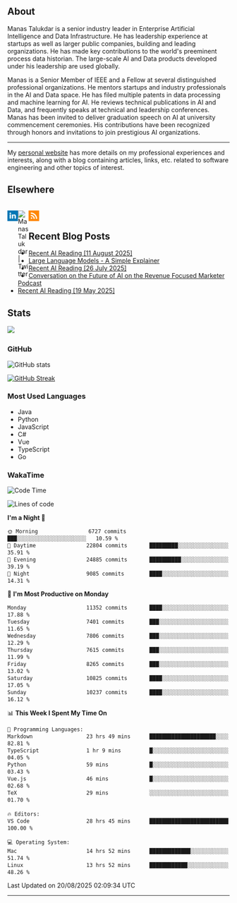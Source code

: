 ## About

Manas Talukdar is a senior industry leader in Enterprise Artificial Intelligence and Data Infrastructure. He has leadership experience at startups as well as larger public companies, building and leading organizations. He has made key contributions to the world's preeminent process data historian. The large-scale AI and Data products developed under his leadership are used globally.

Manas is a Senior Member of IEEE and a Fellow at several distinguished professional organizations. He mentors startups and industry professionals in the AI and Data space. He has filed multiple patents in data processing and machine learning for AI. He reviews technical publications in AI and Data, and frequently speaks at technical and leadership conferences. Manas has been invited to deliver graduation speech on AI at university commencement ceremonies. His contributions have been recognized through honors and invitations to join prestigious AI organizations.

---

My [personal website](https://manastalukdar.github.io/) has more details on my professional experiences and interests, along with a blog containing articles, links, etc. related to software engineering and other topics of interest.

## Elsewhere

</br>

<a href="https://www.linkedin.com/in/manastalukdar" target="_blank">
  <img align="left" alt="Manas Talukdar | Linkedin" width="24px" src="https://raw.githubusercontent.com/edent/SuperTinyIcons/master/images/svg/linkedin.svg" />
</a>
<a href="https://www.twitter.com/manastalukdar" target="_blank">
  <img align="left" alt="Manas Talukdar | Twitter" width="24px" src="https://github.com/TheDudeThatCode/TheDudeThatCode/blob/master/Assets/Twitter.svg" />
</a>
<a href="https://manastalukdar.github.io/" target="_blank">
  <img align="left" alt="Manas Talukdar | Website" width="24px" src="https://github.com/edent/SuperTinyIcons/blob/master/images/svg/rss.svg" />
</a>

</br>

## Recent Blog Posts

<!-- BLOG:START -->
- [Recent AI Reading [11 August 2025]](https://manastalukdar.github.io/blog/2025/08/11/recent-ai-reading-11-august-2025/)
- [Large Language Models - A Simple Explainer](https://manastalukdar.github.io/blog/2025/08/08/large-language-models-simple-explainer/)
- [Recent AI Reading [26 July 2025]](https://manastalukdar.github.io/blog/2025/07/26/recent-ai-reading-26-july-2025/)
- [Conversation on the Future of AI on the Revenue Focused Marketer Podcast](https://manastalukdar.github.io/blog/2025/07/22/conversation-future-of-ai-revenue-focused-marketer-podcast/)
- [Recent AI Reading [19 May 2025]](https://manastalukdar.github.io/blog/2025/05/19/recent-ai-reading-19-may-2025/)
<!-- BLOG:END -->

## Stats

![](https://komarev.com/ghpvc/?username=manastalukdar)

### GitHub

![GitHub stats](https://github-readme-stats.vercel.app/api?username=manastalukdar&show_icons=true&hide_border=true&hide_rank=true&hide_title=true&icon_color=79ff97&text_color=cecac3&bg_color=4d4b4b)

[![GitHub Streak](https://streak-stats.demolab.com?user=manastalukdar&hide_border=true&border_radius=4&date_format=M%20j%5B%2C%20Y%5D&background=4D4B4B)](https://git.io/streak-stats)

### Most Used Languages

- Java
- Python
- JavaScript
- C#
- Vue
- TypeScript
- Go

<!--
![Top Langs](https://github-readme-stats.vercel.app/api/top-langs/?username=manastalukdar&layout=compact&hide_border=true&hide_title=true&icon_color=79ff97&text_color=cecac3&bg_color=4d4b4b)
-->

### WakaTime

<!--START_SECTION:waka-->
![Code Time](http://img.shields.io/badge/Code%20Time-5%2C906%20hrs%2049%20mins-blue)

![Lines of code](https://img.shields.io/badge/From%20Hello%20World%20I%27ve%20Written-24.2%20million%20lines%20of%20code-blue)

**I'm a Night 🦉** 

```text
🌞 Morning                6727 commits        ███░░░░░░░░░░░░░░░░░░░░░░   10.59 % 
🌆 Daytime                22804 commits       █████████░░░░░░░░░░░░░░░░   35.91 % 
🌃 Evening                24885 commits       ██████████░░░░░░░░░░░░░░░   39.19 % 
🌙 Night                  9085 commits        ████░░░░░░░░░░░░░░░░░░░░░   14.31 % 
```
📅 **I'm Most Productive on Monday** 

```text
Monday                   11352 commits       ████░░░░░░░░░░░░░░░░░░░░░   17.88 % 
Tuesday                  7401 commits        ███░░░░░░░░░░░░░░░░░░░░░░   11.65 % 
Wednesday                7806 commits        ███░░░░░░░░░░░░░░░░░░░░░░   12.29 % 
Thursday                 7615 commits        ███░░░░░░░░░░░░░░░░░░░░░░   11.99 % 
Friday                   8265 commits        ███░░░░░░░░░░░░░░░░░░░░░░   13.02 % 
Saturday                 10825 commits       ████░░░░░░░░░░░░░░░░░░░░░   17.05 % 
Sunday                   10237 commits       ████░░░░░░░░░░░░░░░░░░░░░   16.12 % 
```


📊 **This Week I Spent My Time On** 

```text
💬 Programming Languages: 
Markdown                 23 hrs 49 mins      █████████████████████░░░░   82.81 % 
TypeScript               1 hr 9 mins         █░░░░░░░░░░░░░░░░░░░░░░░░   04.05 % 
Python                   59 mins             █░░░░░░░░░░░░░░░░░░░░░░░░   03.43 % 
Vue.js                   46 mins             █░░░░░░░░░░░░░░░░░░░░░░░░   02.68 % 
TeX                      29 mins             ░░░░░░░░░░░░░░░░░░░░░░░░░   01.70 % 

🔥 Editors: 
VS Code                  28 hrs 45 mins      █████████████████████████   100.00 % 

💻 Operating System: 
Mac                      14 hrs 52 mins      █████████████░░░░░░░░░░░░   51.74 % 
Linux                    13 hrs 52 mins      ████████████░░░░░░░░░░░░░   48.26 % 
```


 Last Updated on 20/08/2025 02:09:34 UTC
<!--END_SECTION:waka-->

---

<!--

**manastalukdar/manastalukdar** is a ✨ _special_ ✨ repository because its `README.md` (this file) appears on your GitHub profile.

Here are some ideas to get you started:

- 🔭 I’m currently working on ...
- 🌱 I’m currently learning ...
- 👯 I’m looking to collaborate on ...
- 🤔 I’m looking for help with ...
- 💬 Ask me about ...
- 📫 How to reach me: ...
- 😄 Pronouns: ...
- ⚡ Fun fact: ...
-->
